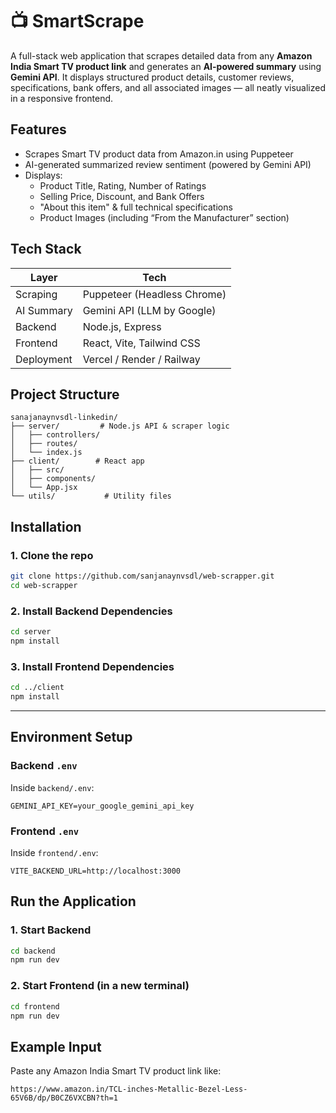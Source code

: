 
# 📺 SmartScrape 

A full-stack web application that scrapes detailed data from any **Amazon India Smart TV product link** and generates an **AI-powered summary** using **Gemini API**. It displays structured product details, customer reviews, specifications, bank offers, and all associated images — all neatly visualized in a responsive frontend.



## Features

- Scrapes Smart TV product data from Amazon.in using Puppeteer
- AI-generated summarized review sentiment (powered by Gemini API)
- Displays:
  - Product Title, Rating, Number of Ratings
  - Selling Price, Discount, and Bank Offers
  - "About this item" & full technical specifications
  - Product Images (including “From the Manufacturer” section)



##  Tech Stack

| Layer        | Tech                     |
|--------------|--------------------------|
| Scraping     | Puppeteer (Headless Chrome) |
| AI Summary   | Gemini API (LLM by Google) |
| Backend      | Node.js, Express          |
| Frontend     | React, Vite, Tailwind CSS |
| Deployment   | Vercel / Render / Railway |




## Project Structure

```
sanajanaynvsdl-linkedin/
├── server/         # Node.js API & scraper logic
│   ├── controllers/
│   ├── routes/
│   └── index.js
├── client/        # React app
│   ├── src/
│   ├── components/
│   └── App.jsx
└── utils/           # Utility files
```



## Installation

### 1. Clone the repo

```bash
git clone https://github.com/sanjanaynvsdl/web-scrapper.git
cd web-scrapper
```

### 2. Install Backend Dependencies

```bash
cd server
npm install
```

### 3. Install Frontend Dependencies

```bash
cd ../client
npm install
```

---

## Environment Setup

### Backend `.env`

Inside `backend/.env`:

```env
GEMINI_API_KEY=your_google_gemini_api_key
```

### Frontend `.env`

Inside `frontend/.env`:

```env
VITE_BACKEND_URL=http://localhost:3000
```



## Run the Application

### 1. Start Backend

```bash
cd backend
npm run dev
```

### 2. Start Frontend (in a new terminal)

```bash
cd frontend
npm run dev
```



## Example Input

Paste any Amazon India Smart TV product link like:

```
https://www.amazon.in/TCL-inches-Metallic-Bezel-Less-65V6B/dp/B0CZ6VXCBN?th=1
```

